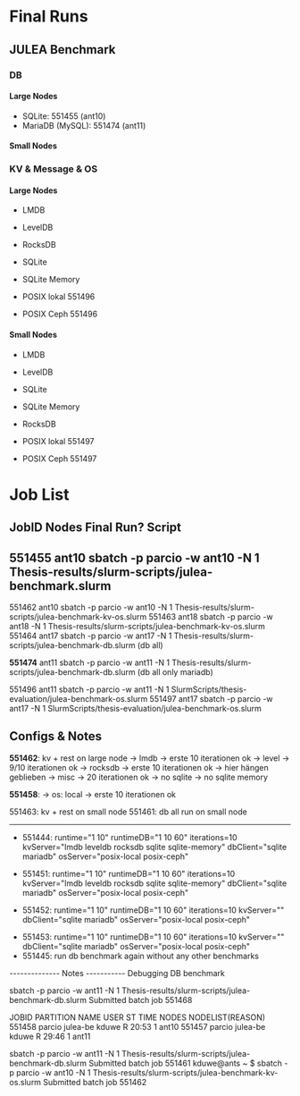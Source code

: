 # Final Runs

## JULEA Benchmark

### DB

#### Large Nodes
- SQLite: 551455        (ant10)
- MariaDB (MySQL): 551474 (ant11)
<!-- - MariaDB: 551465       (ant11)    (MySQL in file name) -->

#### Small Nodes
<!-- - SQLite: 551464        (ant17) -->
<!-- - MariaDB: 551464       (ant17)    (MySQL in file name) -->

### KV & Message & OS

#### Large Nodes    
<!-- (551462) - ant10 -->
- LMDB
- LevelDB
- RocksDB
- SQLite
- SQLite Memory

- POSIX lokal 551496
- POSIX Ceph 551496

#### Small Nodes 
<!-- (551463)   - ant18 -->
- LMDB
- LevelDB
- SQLite
- SQLite Memory
- RocksDB


- POSIX lokal 551497
- POSIX Ceph 551497



# Job List

JobID       Nodes       Final Run?      Script
-----------------------------------------------------------------------------------------------------

<!-- 551444      ant11       ?              srun -p parcio -N 1 -w ant11 slurm-scripts/julea-benchmark.sh        -->
<!-- 551449      ant11                      srun -p parcio -N 1 -w ant11 slurm-scripts/julea-benchmark.sh -->
<!-- 551451      ant19                      srun -p parcio -N 1 -w ant19 slurm-scripts/julea-benchmark.sh -->
<!-- 551452      ant11                      srun -p parcio -N 1 -w ant11 slurm-scripts/julea-benchmark.sh -->
<!-- 551453      ant11                      sbatch -p parcio -w ant11 -N 1 thesis_eval/slurm-scripts/julea-benchmark.slurm  -->

**551455**      ant10                      sbatch -p parcio -w ant10 -N 1 Thesis-results/slurm-scripts/julea-benchmark.slurm 
-------------------------------------------------------------------------------------------------------------------------
<!-- 551461      ant11                sbatch -p parcio -w ant11 -N 1 Thesis-results/slurm-scripts/julea-benchmark-db.slurm  (iterator) -->
551462      ant10                      sbatch -p parcio -w ant10 -N 1 Thesis-results/slurm-scripts/julea-benchmark-kv-os.slurm
551463      ant18                      sbatch -p parcio -w ant18 -N 1 Thesis-results/slurm-scripts/julea-benchmark-kv-os.slurm
551464      ant17                      sbatch -p parcio -w ant17 -N 1 Thesis-results/slurm-scripts/julea-benchmark-db.slurm (db all)
<!-- 551465      ant11                sbatch -p parcio -w ant11 -N 1 Thesis-results/slurm-scripts/julea-benchmark-db.slurm  (db all only mariadb) -->
<!-- 551468      ant11                sbatch -p parcio -w ant11 -N 1 Thesis-results/slurm-scripts/julea-benchmark-db.slurm  (db all only mariadb) -->

**551474**      ant11                      sbatch -p parcio -w ant11 -N 1 Thesis-results/slurm-scripts/julea-benchmark-db.slurm  (db all only mariadb)

551496          ant11                   sbatch -p parcio -w ant11 -N 1 SlurmScripts/thesis-evaluation/julea-benchmark-os.slurm
551497          ant17                   sbatch -p parcio -w ant17 -N 1 SlurmScripts/thesis-evaluation/julea-benchmark-os.slurm 


## Configs & Notes

<!-- 551461: db iterator run on large node -->
**551462**: kv + rest on large node
-> lmdb -> erste 10 iterationen ok
-> level -> 9/10 iterationen ok
-> rocksdb -> erste 10 iterationen ok -> hier hängen geblieben 
-> misc -> 20 iterationen ok
-> no sqlite
-> no sqlite memory


**551458**: 
-> os: local -> erste 10 iterationen ok


551463: kv + rest on small node
551461: db all run on small node


--------------------------------------------------------
- 551444: runtime="1 10" runtimeDB="1 10 60" iterations=10 kvServer="lmdb leveldb rocksdb sqlite sqlite-memory" dbClient="sqlite mariadb" osServer="posix-local posix-ceph"

<!-- Everything on weaker node -->
- 551451: runtime="1 10" runtimeDB="1 10 60" iterations=10 kvServer="lmdb leveldb rocksdb sqlite sqlite-memory" dbClient="sqlite mariadb" osServer="posix-local posix-ceph"

<!-- Just measure db and following -->
- 551452: runtime="1 10" runtimeDB="1 10 60" iterations=10 kvServer="" dbClient="sqlite mariadb" osServer="posix-local posix-ceph"
<!-- Just measure db and following (fixed outputfile for duration in db)-->
- 551453: runtime="1 10" runtimeDB="1 10 60" iterations=10 kvServer="" dbClient="sqlite mariadb" osServer="posix-local posix-ceph"
- 551445: run db benchmark again without any other benchmarks


-------------- Notes -----------
Debugging DB benchmark

sbatch -p parcio -w ant11 -N 1 Thesis-results/slurm-scripts/julea-benchmark-db.slurm 
Submitted batch job 551468



 JOBID PARTITION     NAME     USER ST       TIME  NODES NODELIST(REASON)
551458    parcio julea-be    kduwe  R      20:53      1 ant10
551457    parcio julea-be    kduwe  R      29:46      1 ant11

sbatch -p parcio -w ant11 -N 1 Thesis-results/slurm-scripts/julea-benchmark-db.slurm 
Submitted batch job 551461
kduwe@ants ~ $ sbatch -p parcio -w ant10 -N 1 Thesis-results/slurm-scripts/julea-benchmark-kv-os.slurm 
Submitted batch job 551462
